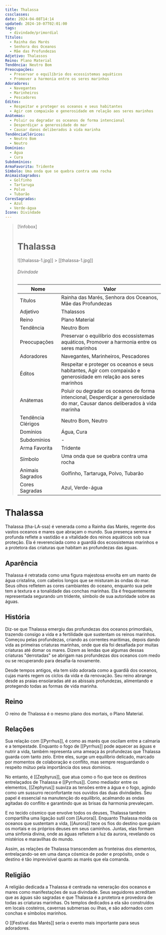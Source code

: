```yaml
---
title: Thalassa
cssclasses:
date: 2024-04-08T14:14
updated: 2024-10-07T02:01:00
tags:
  - divindade/primordial
Títulos:
  - Rainha das Marés
  - Senhora dos Oceanos
  - Mãe das Profundezas
Adjetivo: Thalassos
Reino: Plano Material
Tendência: Neutro Bom
Preocupações:
  - Preservar o equilíbrio dos ecossistemas aquáticos
  - Promover a harmonia entre os seres marinhos
Adoradores:
  - Navegantes
  - Marinheiros
  - Pescadores
Éditos:
  - Respeitar e proteger os oceanos e seus habitantes
  - Agir com compaixão e generosidade em relação aos seres marinhos
Anátemas:
  - Poluir ou degradar os oceanos de forma intencional
  - Desperdiçar a generosidade do mar
  - Causar danos deliberados à vida marinha
TendênciaCléricos:
  - Neutro Bom
  - Neutro
Domínios:
  - Água
  - Cura
Subdomínios:
ArmaFavorita: Tridente
Símbolo: Uma onda que se quebra contra uma rocha
AnimaisSagrados:
  - Golfinho
  - Tartaruga
  - Polvo
  - Tubarão
CoresSagradas:
  - Azul
  - Verde-água
Ícone: Divindade
---
```


> [!infobox]
>
> # Thalassa
>
> ![[thalassa-1.jpg]] > [[thalassa-1.jpg]]
>
> ###### Divindade
>
> | Nome               | Valor                                                                                                                          |
> | ------------------ | ------------------------------------------------------------------------------------------------------------------------------ |
> | Títulos            | Rainha das Marés, Senhora dos Oceanos, Mãe das Profundezas                                                                     |
> | Adjetivo           | Thalassos                                                                                                                      |
> | Reino              | Plano Material                                                                                                                 |
> | Tendência          | Neutro Bom                                                                                                                     |
> | Preocupações       | Preservar o equilíbrio dos ecossistemas aquáticos, Promover a harmonia entre os seres marinhos                                 |
> | Adoradores         | Navegantes, Marinheiros, Pescadores                                                                                            |
> | Éditos             | Respeitar e proteger os oceanos e seus habitantes, Agir com compaixão e generosidade em relação aos seres marinhos             |
> | Anátemas           | Poluir ou degradar os oceanos de forma intencional, Desperdiçar a generosidade do mar, Causar danos deliberados à vida marinha |
> | Tendência Clérigos | Neutro Bom, Neutro                                                                                                             |
> | Domínios           | Água, Cura                                                                                                                     |
> | Subdomínios        | -                                                                                                                              |
> | Arma Favorita      | Tridente                                                                                                                       |
> | Símbolo            | Uma onda que se quebra contra uma rocha                                                                                        |
> | Animais Sagrados   | Golfinho, Tartaruga, Polvo, Tubarão                                                                                            |
> | Cores Sagradas     | Azul, Verde-água                                                                                                               |

# Thalassa

Thalassa (tha-LA-ssa) é venerada como a Rainha das Marés, regente dos vastos oceanos e mares que abraçam o mundo. Sua presença serena e profunda reflete a vastidão e a vitalidade dos reinos aquáticos sob sua proteção. Ela é reverenciada como a guardiã dos ecossistemas marinhos e a protetora das criaturas que habitam as profundezas das águas.

## Aparência

Thalassa é retratada como uma figura majestosa envolta em um manto de água cristalina, com cabelos longos que se misturam às ondas do mar. Seus olhos refletem as cores cambiantes do oceano, enquanto sua pele tem a textura e a tonalidade das conchas marinhas. Ela é frequentemente representada segurando um tridente, símbolo de sua autoridade sobre as águas.

## História

Diz-se que Thalassa emergiu das profundezas dos oceanos primordiais, trazendo consigo a vida e a fertilidade que sustentam os reinos marinhos. Começou pelas profundezas, criando as correntes marítimas, depois dando vida as primeiras criaturas marinhas, onde que ela foi desafiada por muitas criaturas até domar os mares. Dizem as lendas que algumas dessas criaturas "derrotadas" se abrigam nas profundezas dos oceanos com medo ou se recuperando para desafia-la novamente.

Desde tempos antigos, ela tem sido adorada como a guardiã dos oceanos, cujas marés regem os ciclos da vida e da renovação. Seu reino abrange desde as praias ensolaradas até as abissais profundezas, alimentando e protegendo todas as formas de vida marinha.

## Reino

O reino de Thalassa é o mesmo plano dos mortais, o Plano Material.

## Relações

Sua relação com [[Pyrrhus]], é como as marés que oscilam entre a calmaria e a tempestade. Enquanto o fogo de [[Pyrrhus]] pode aquecer as águas e nutrir a vida, também representa uma ameaça às profundezas que Thalassa guarda com tanto zelo. Entre eles, surge um equilíbrio delicado, marcado por momentos de colaboração e conflito, mas sempre resguardando o respeito mútuo pela importância dos seus domínios.

No entanto, é [[Zephyrus]], que atua como o fio que tece os destinos entrelaçados de Thalassa e [[Pyrrhus]]. Como mediador entre os elementos, [[Zephyrus]] suaviza as tensões entre a água e o fogo, agindo como um sussurro reconfortante nos ouvidos das duas divindades. Seu papel é essencial na manutenção do equilíbrio, acalmando as ondas agitadas do conflito e garantindo que as brisas da harmonia prevaleçam.

E no tecido cósmico que envolve todos os deuses, Thalassa também compartilha uma ligação sutil com [[Aurora]]. Enquanto Thalassa molda os oceanos que sustentam a vida, [[Aurora]] tece os fios do destino que guiam os mortais e os próprios deuses em seus caminhos. Juntas, elas formam uma sinfonia divina, onde as águas refletem a luz da aurora, revelando os mistérios e maravilhas do mundo.

Assim, as relações de Thalassa transcendem as fronteiras dos elementos, entrelaçando-se em uma dança cósmica de poder e propósito, onde o destino é tão imprevisível quanto as marés que ela comanda.

## Religião

A religião dedicada a Thalassa é centrada na veneração dos oceanos e mares como manifestações de sua divindade. Seus seguidores acreditam que as águas são sagradas e que Thalassa é a protetora e provedora de todas as criaturas marinhas. Os templos dedicados a ela são construídos em locais costeiros, cavernas submersas ou ilhas, e são adornados com conchas e símbolos marinhos.

O [[Festival das Marés]] seria o evento mais importante para seus adoradores.
